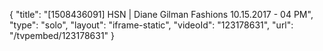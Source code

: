 {
    "title": "[1508436091] HSN | Diane Gilman Fashions 10.15.2017 - 04 PM",
    "type": "solo",
    "layout": "iframe-static",
    "videoId": "123178631",
    "url": "\/tvpembed\/123178631"
}